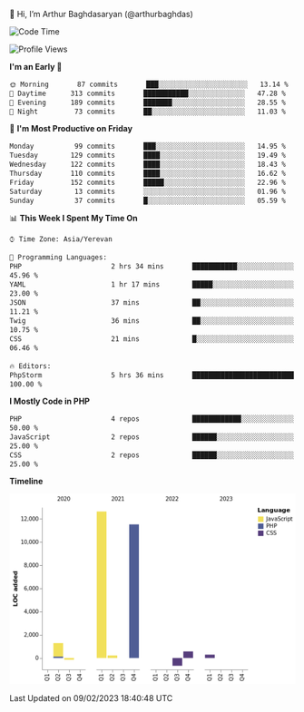 👋 Hi, I’m Arthur Baghdasaryan (@arthurbaghdas)


<!--START_SECTION:waka-->
![Code Time](http://img.shields.io/badge/Code%20Time-465%20hrs%2037%20mins-blue)

![Profile Views](http://img.shields.io/badge/Profile%20Views-0-blue)

**I'm an Early 🐤** 

```text
🌞 Morning       87 commits       ███░░░░░░░░░░░░░░░░░░░░░░   13.14 % 
🌆 Daytime      313 commits       ███████████░░░░░░░░░░░░░░   47.28 % 
🌃 Evening      189 commits       ███████░░░░░░░░░░░░░░░░░░   28.55 % 
🌙 Night         73 commits       ██░░░░░░░░░░░░░░░░░░░░░░░   11.03 % 

```
📅 **I'm Most Productive on Friday** 

```text
Monday          99 commits       ███░░░░░░░░░░░░░░░░░░░░░░   14.95 % 
Tuesday        129 commits       ████░░░░░░░░░░░░░░░░░░░░░   19.49 % 
Wednesday      122 commits       ████░░░░░░░░░░░░░░░░░░░░░   18.43 % 
Thursday       110 commits       ████░░░░░░░░░░░░░░░░░░░░░   16.62 % 
Friday         152 commits       █████░░░░░░░░░░░░░░░░░░░░   22.96 % 
Saturday        13 commits       ░░░░░░░░░░░░░░░░░░░░░░░░░   01.96 % 
Sunday          37 commits       █░░░░░░░░░░░░░░░░░░░░░░░░   05.59 % 

```


📊 **This Week I Spent My Time On** 

```text
⌚︎ Time Zone: Asia/Yerevan

💬 Programming Languages: 
PHP                      2 hrs 34 mins       ███████████░░░░░░░░░░░░░░   45.96 % 
YAML                     1 hr 17 mins        █████░░░░░░░░░░░░░░░░░░░░   23.00 % 
JSON                     37 mins             ██░░░░░░░░░░░░░░░░░░░░░░░   11.21 % 
Twig                     36 mins             ██░░░░░░░░░░░░░░░░░░░░░░░   10.75 % 
CSS                      21 mins             █░░░░░░░░░░░░░░░░░░░░░░░░   06.46 % 

🔥 Editors: 
PhpStorm                 5 hrs 36 mins       █████████████████████████   100.00 % 

```

**I Mostly Code in PHP** 

```text
PHP                      4 repos             ████████████░░░░░░░░░░░░░   50.00 % 
JavaScript               2 repos             ██████░░░░░░░░░░░░░░░░░░░   25.00 % 
CSS                      2 repos             ██████░░░░░░░░░░░░░░░░░░░   25.00 % 

```


**Timeline**

![Chart not found](https://raw.githubusercontent.com/arthurbaghdas/arthurbaghdas/main/charts/bar_graph.png) 


 Last Updated on 09/02/2023 18:40:48 UTC
<!--END_SECTION:waka-->
